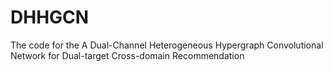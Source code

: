 # DHHGCN
The code for the A Dual-Channel Heterogeneous Hypergraph Convolutional Network for Dual-target Cross-domain Recommendation
